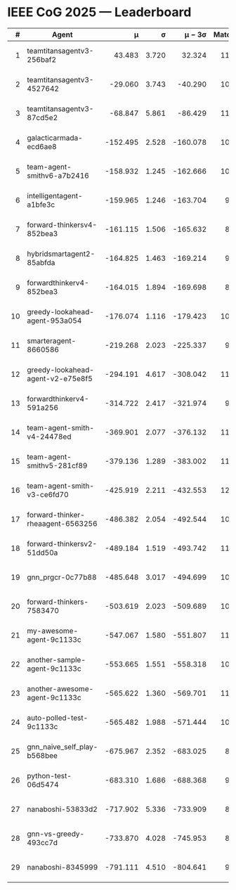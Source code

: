 # IEEE CoG 2025 — Leaderboard

| # | Agent | μ | σ | μ − 3σ | Matches | Updated |
|---:|---|---:|---:|---:|---:|---|
| 1 | teamtitansagentv3-256baf2 | 43.483 | 3.720 | 32.324 | 11260 | 2025-08-21 06:43 |
| 2 | teamtitansagentv3-4527642 | -29.060 | 3.743 | -40.290 | 10334 | 2025-08-21 06:43 |
| 3 | teamtitansagentv3-87cd5e2 | -68.847 | 5.861 | -86.429 | 11786 | 2025-08-21 06:43 |
| 4 | galacticarmada-ecd6ae8 | -152.495 | 2.528 | -160.078 | 10720 | 2025-08-21 06:43 |
| 5 | team-agent-smithv6-a7b2416 | -158.932 | 1.245 | -162.666 | 10620 | 2025-08-21 06:43 |
| 6 | intelligentagent-a1bfe3c | -159.965 | 1.246 | -163.704 | 9060 | 2025-08-21 06:43 |
| 7 | forward-thinkersv4-852bea3 | -161.115 | 1.506 | -165.632 | 8881 | 2025-08-21 06:43 |
| 8 | hybridsmartagent2-85abfda | -164.825 | 1.463 | -169.214 | 9707 | 2025-08-21 06:43 |
| 9 | forwardthinkerv4-852bea3 | -164.015 | 1.894 | -169.698 | 8752 | 2025-08-21 06:43 |
| 10 | greedy-lookahead-agent-953a054 | -176.074 | 1.116 | -179.423 | 10550 | 2025-08-21 06:43 |
| 11 | smarteragent-8660586 | -219.268 | 2.023 | -225.337 | 9540 | 2025-08-21 06:43 |
| 12 | greedy-lookahead-agent-v2-e75e8f5 | -294.191 | 4.617 | -308.042 | 11030 | 2025-08-21 06:43 |
| 13 | forwardthinkerv4-591a256 | -314.722 | 2.417 | -321.974 | 9346 | 2025-08-21 06:43 |
| 14 | team-agent-smith-v4-24478ed | -369.901 | 2.077 | -376.132 | 11602 | 2025-08-21 06:43 |
| 15 | team-agent-smithv5-281cf89 | -379.136 | 1.289 | -383.002 | 11460 | 2025-08-21 06:43 |
| 16 | team-agent-smith-v3-ce6fd70 | -425.919 | 2.211 | -432.553 | 12082 | 2025-08-21 06:43 |
| 17 | forward-thinker-rheaagent-6563256 | -486.382 | 2.054 | -492.544 | 10540 | 2025-08-21 06:43 |
| 18 | forward-thinkersv2-51dd50a | -489.184 | 1.519 | -493.742 | 11120 | 2025-08-21 06:43 |
| 19 | gnn_prgcr-0c77b88 | -485.648 | 3.017 | -494.699 | 10030 | 2025-08-21 06:43 |
| 20 | forward-thinkers-7583470 | -503.619 | 2.023 | -509.689 | 10300 | 2025-08-21 06:43 |
| 21 | my-awesome-agent-9c1133c | -547.067 | 1.580 | -551.807 | 11280 | 2025-08-21 06:43 |
| 22 | another-sample-agent-9c1133c | -553.665 | 1.551 | -558.318 | 10960 | 2025-08-21 06:43 |
| 23 | another-awesome-agent-9c1133c | -565.622 | 1.360 | -569.701 | 11580 | 2025-08-21 06:43 |
| 24 | auto-polled-test-9c1133c | -565.482 | 1.988 | -571.444 | 10420 | 2025-08-21 06:43 |
| 25 | gnn_naive_self_play-b568bee | -675.967 | 2.352 | -683.025 | 8940 | 2025-08-21 06:43 |
| 26 | python-test-06d5474 | -683.310 | 1.686 | -688.368 | 9130 | 2025-08-21 06:43 |
| 27 | nanaboshi-53833d2 | -717.902 | 5.336 | -733.909 | 8530 | 2025-08-21 06:43 |
| 28 | gnn-vs-greedy-493cc7d | -733.870 | 4.028 | -745.953 | 8900 | 2025-08-21 06:43 |
| 29 | nanaboshi-8345999 | -791.111 | 4.510 | -804.641 | 9330 | 2025-08-21 06:43 |
